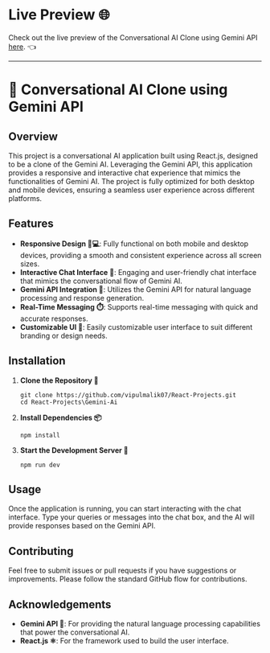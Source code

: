 # Live Preview 🌐

Check out the live preview of the Conversational AI Clone using Gemini API [here](https://react-gemini-ai-clone.web.app/). :point_left: 

---

# 🤖 Conversational AI Clone using Gemini API

## Overview

This project is a conversational AI application built using React.js, designed to be a clone of the Gemini AI. Leveraging the Gemini API, this application provides a responsive and interactive chat experience that mimics the functionalities of Gemini AI. The project is fully optimized for both desktop and mobile devices, ensuring a seamless user experience across different platforms.

## Features

- **Responsive Design 📱💻**: Fully functional on both mobile and desktop devices, providing a smooth and consistent experience across all screen sizes.
- **Interactive Chat Interface 💬**: Engaging and user-friendly chat interface that mimics the conversational flow of Gemini AI.
- **Gemini API Integration 🔗**: Utilizes the Gemini API for natural language processing and response generation.
- **Real-Time Messaging ⏱️**: Supports real-time messaging with quick and accurate responses.
- **Customizable UI 🎨**: Easily customizable user interface to suit different branding or design needs.

## Installation

1. **Clone the Repository 🧩**
   ```git
   git clone https://github.com/vipulmalik07/React-Projects.git
   cd React-Projects\Gemini-Ai
   ```

2. **Install Dependencies 📦**
   ```npm
   npm install
   ```

3. **Start the Development Server 🚀**
   ```npm
   npm run dev
   ```


## Usage

Once the application is running, you can start interacting with the chat interface. Type your queries or messages into the chat box, and the AI will provide responses based on the Gemini API.

## Contributing

Feel free to submit issues or pull requests if you have suggestions or improvements. Please follow the standard GitHub flow for contributions.


## Acknowledgements

- **Gemini API 🌟**: For providing the natural language processing capabilities that power the conversational AI.
- **React.js ⚛️**: For the framework used to build the user interface.
